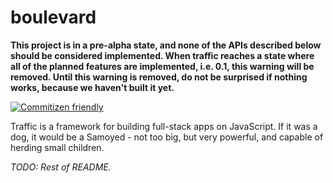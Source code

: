 # boulevard

**This project is in a pre-alpha state, and none of the APIs described below should be considered implemented. When traffic reaches a state where all of the planned features are implemented, i.e. 0.1, this warning will be removed. Until this warning is removed, do not be surprised if nothing works, because we haven't built it yet.**

[![Commitizen friendly](https://img.shields.io/badge/commitizen-friendly-brightgreen.svg)](http://commitizen.github.io/cz-cli/)

Traffic is a framework for building full-stack apps on JavaScript. If it was a dog, it would be a Samoyed - not too big, but very powerful, and capable of herding small children.

_TODO: Rest of README._
